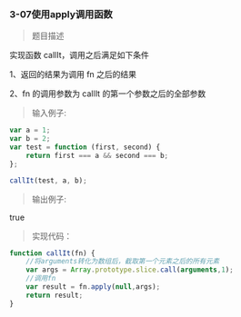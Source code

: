 ### 3-07使用apply调用函数

> 题目描述

实现函数 callIt，调用之后满足如下条件 

1、返回的结果为调用 fn 之后的结果  

2、fn 的调用参数为 callIt 的第一个参数之后的全部参数 

>输入例子:

``` js
var a = 1;
var b = 2; 
var test = function (first, second) { 
	return first === a && second === b;
}; 

callIt(test, a, b);
```

>输出例子:

true

> 实现代码：

``` js 
function callIt(fn) {
    //将arguments转化为数组后，截取第一个元素之后的所有元素
    var args = Array.prototype.slice.call(arguments,1);
    //调用fn
    var result = fn.apply(null,args);
    return result;
}

```





